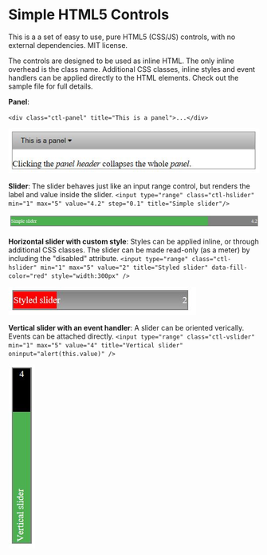 # Simple HTML5 Controls
This is a a set of easy to use, pure HTML5 (CSS/JS) controls, with no external dependencies. MIT license.

The controls are designed to be used as inline HTML. The only inline overhead is the class name.
Additional CSS classes, inline styles and event handlers can be applied directly to the HTML elements.
Check out the sample file for full details.

**Panel**:

`<div class="ctl-panel" title="This is a panel">...</div>`

![Panel example](/sample_images/panel.JPG?raw=true "Panel example")

**Slider**:
The slider behaves just like an input range control, but renders the label and value inside the slider. 
`<input type="range" class="ctl-hslider" min="1" max="5" value="4.2" step="0.1" title="Simple slider"/>`

![Example of horizontal slider](sample_images/hslider.JPG?raw=true "Example of horizontal slider")

**Horizontal slider with custom style**:
Styles can be applied inline, or through additional CSS classes. The slider can be made read-only (as a meter) by including the "disabled" attribute.
`<input type="range" class="ctl-hslider" min="1" max="5" value="2" title="Styled slider" data-fill-color="red" style="width:300px" />`

![Example of orizontal slider with style](/sample_images/hsliderstyle.JPG?raw=true "Example of horizontal slider with style")

**Vertical slider with an event handler**:
A slider can be oriented verically. Events can be attached directly.
`<input type="range" class="ctl-vslider" min="1" max="5" value="4" title="Vertical slider" oninput="alert(this.value)" />`

![Example of vertical slider with event handler](/sample_images/vslider.JPG?raw=true "Example of vertical slider with event handler")

